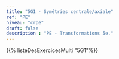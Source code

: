 ```yaml
---
title: "5G1 - Symétries centrale/axiale"
ref: "PE"
niveau: "crpe"
draft: false
description : "PE - Transformations 5e."
---
```


{{% listeDesExercicesMulti "5G1"%}}